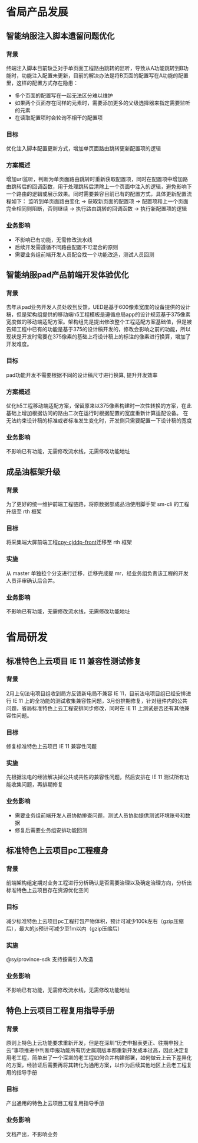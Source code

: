 # 省局产品发展

## 智能纳服注入脚本遗留问题优化
### 背景
终端注入脚本目前缺乏对于单页面工程路由跳转的监听，导致从A功能跳转到B功能时，功能注入配置未更新，目前的解决办法是将B页面的配置写在A功能的配置里，这样的配置方式存在隐患：
 - 多个页面的配置写在一起无法区分难以维护
 - 如果两个页面存在同样的元素时，需要添加更多的父级选择器来指定需要监听的元素
 - 在读取配置项时会轮询不相干的配置项

### 目标
优化注入脚本配置更新方式，增加单页面路由跳转更新配置项的逻辑

### 方案概述
增加url监听，判断为单页面路由跳转时重新获取配置项，同时在配置项中增加路由跳转后的回调函数，用于处理跳转后清除上一个页面中注入的逻辑，避免影响下一个路由的逻辑或展示效果。同时需要兼容目前已有的配置方式，具体更新配置流程如下：
监听到单页面路由变化 -> 获取新页面的配置项 -> 配置项和上一个页面完全相同则阻断，否则继续 -> 执行路由跳转的回调函数 -> 执行新配置项的逻辑

### 业务影响
 - 不影响已有功能，无需修改流水线
 - 后续开发需遵循不同路由配置不可混合的原则
 - 需要业务组前端开发人员配合找一个功能改造，测试人员回测

## 智能纳服pad产品前端开发体验优化
### 背景
去年从pad业务开发人员处收到反馈，UED是基于600像素宽度的设备提供的设计稿，但是架构组提供的移动端h5工程模板是遵循总局app的设计规范基于375像素宽度做的移动端适配方案。架构组先是提出修改整个工程适配方案基础值，但是被告知工程中已有的功能是基于375的设计稿开发的，修改会影响之前的功能，所以现状是开发时需要在375像素的基础上将设计稿上的标注的像素进行换算，增加了开发难度。

### 目标
pad功能开发不需要根据不同的设计稿尺寸进行换算, 提升开发效率

### 方案概述
优化h5工程移动端适配方案，保留原来以375像素构建时一次性转换的方案，在此基础上增加根据访问的路由二次在运行时根据配置的宽度重新计算适配设备。
在无法约束设计稿的标准或者标准发生变化时，开发侧只需要配置一下设计稿的宽度

### 业务影响
不影响已有功能，无需修改流水线，无需修改功能地址

## 成品油框架升级
### 背景
为了更好的统一维护前端工程链路，将原数据部成品油使用脚手架 sm-cli 的工程升级至 rth 框架

### 目标
将采集端大屏前端工程[cpy-cjddp-front](https://gd-gitlab.dc.servyou-it.com/dafe/regional-prod/zhejiang-cpy-report.git)迁移至 rth 框架

### 实施
从 master 单独拉个分支进行迁移，迁移完成提 mr，经业务组负责该工程的开发人员评审确认后合并。

### 业务影响
不影响已有功能，无需修改流水线，无需修改功能地址

# 省局研发

## 标准特色上云项目 IE 11 兼容性测试修复
### 背景
2月上旬法电项目组收到局方反馈新电局不兼容 IE 11，目前法电项目组已经安排进行 IE 11 上的全功能的测试收集兼容性问题，3月份排期修复，针对组件内的公共问题，省局标准特色上云工程安排同步修改，同时在 IE 11 上测试是否还有其他兼容性问题。

### 目标
修复标准特色上云项目 IE 11 兼容性问题

### 实施
先根据法电的经验解决掉公共或共性的兼容性问题，然后安排在 IE 11 测试所有功能收集问题，再排期修复

### 业务影响
 - 需要业务组前端开发人员协助排查问题，测试人员协助提供测试环境账号和数据
 - 修复后需要业务组安排功能回测

## 标准特色上云项目pc工程瘦身
### 背景
前端架构组定期对业务工程进行分析确认是否需要治理以及确定治理方向，分析出标准特色上云项目存在资源优化空间

### 目标
减少标准特色上云项目pc工程打包产物体积，预计可减少100k左右（gzip压缩后），最大的js预计可减少至1m以内（gzip压缩后）

### 实施
@sy/province-sdk 支持按需引入改造

### 业务影响
不影响已有功能，无需修改流水线，无需修改功能地址

## 特色上云项目工程复用指导手册
### 背景
原则上特色上云功能要求重新开发，但是在深圳“历史申报表更正、往期申报上云”事项推进中判断申报功能所有历史属期版本都重新开发成本过高，因此决定复用老工程，简单出了一个深圳的老工程如何合并构建部署，如何做云上云下差异化的方案，经验证后需要再将其转化为通用方案，以作为后续其他地区上云老工程复用的指导手册

### 目标
产出通用的特色上云项目工程复用指导手册

### 业务影响
文档产出，不影响业务